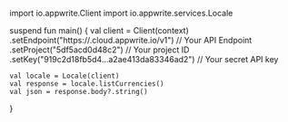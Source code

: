 import io.appwrite.Client
import io.appwrite.services.Locale

suspend fun main() {
    val client = Client(context)
      .setEndpoint("https://<REGION>.cloud.appwrite.io/v1") // Your API Endpoint
      .setProject("5df5acd0d48c2") // Your project ID
      .setKey("919c2d18fb5d4...a2ae413da83346ad2") // Your secret API key

    val locale = Locale(client)
    val response = locale.listCurrencies()
    val json = response.body?.string()
}
